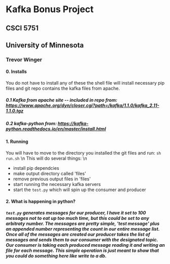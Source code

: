 # Kafka Bonus Project
## CSCI 5751
## University of Minnesota 
### Trevor Winger

#### 0. Installs 
You do not have to install any of these the shell file will install necessary pip files and git repo contains the kafka files from apache. 

##### 0.1 Kafka from apache site -- included in repo from: https://www.apache.org/dyn/closer.cgi?path=/kafka/1.1.0/kafka_2.11-1.1.0.tgz
##### 0.2 kafka-python from: https://kafka-python.readthedocs.io/en/master/install.html


#### 1. Running
You will have to move to the directory you installed the git files and run: `sh run.sh` \n
This will do several things: \n
* install pip dependcies
* make output directory called 'files' 
* remove previous output files in 'files'
* start running the necessary kafka servers 
* start the `test.py` which will spin up the consumer and producer
    

#### 2. What is happening in python? 
##### `test.py` generates messages for our producer, I have it set to 100 messages not to eat up too much time, but this could be set to any arbitraty number. The messages are pretty simple, 'test message' plus an appended number representing the count in our entire message list. Once all of the messages are created our producer takes the list of messages and sends them to our consumer with the designated topic. Our consumer is taking each produced message reading it and writing an file for each message. This simple operation is just meant to show that you could do something here like write to a db. 